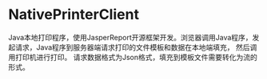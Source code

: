 # NativePrinterClient
Java本地打印程序，使用JasperReport开源框架开发。浏览器调用Java程序，发起请求，Java程序到服务器端请求打印的文件模板和数据在本地端填充，
然后调用打印机进行打印。
请求数据格式为Json格式，填充到模板文件需要转化为流的形式。
